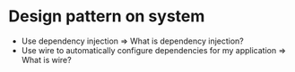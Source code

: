 # Design pattern on system

- Use dependency injection => What is dependency injection?
- Use wire to automatically configure dependencies for my application => What is wire?
